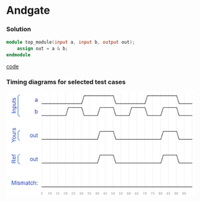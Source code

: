 # Andgate
### Solution
```Verilog
module top_module(input a, input b, output out);
	assign out = a & b;
endmodule
```
[code](6.v)

### Timing diagrams for selected test cases
![result](https://github.com/Offliners/HDLBits-writeup/blob/main/Verilog%20Language/6/result.PNG)
